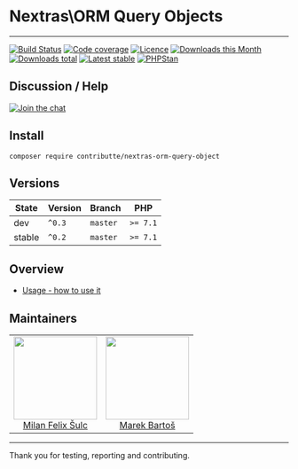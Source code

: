 # Nextras\ORM Query Objects

-----

[![Build Status](https://img.shields.io/travis/contributte/nextras-orm-query-object.svg?style=flat-square)](https://travis-ci.org/contributte/nextras-orm-query-object)
[![Code coverage](https://img.shields.io/coveralls/contributte/nextras-orm-query-object.svg?style=flat-square)](https://coveralls.io/r/contributte/nextras-orm-query-object)
[![Licence](https://img.shields.io/packagist/l/contributte/nextras-orm-query-object.svg?style=flat-square)](https://packagist.org/packages/contributte/nextras-orm-query-object)
[![Downloads this Month](https://img.shields.io/packagist/dm/contributte/nextras-orm-query-object.svg?style=flat-square)](https://packagist.org/packages/contributte/nextras-orm-query-object)
[![Downloads total](https://img.shields.io/packagist/dt/contributte/nextras-orm-query-object.svg?style=flat-square)](https://packagist.org/packages/contributte/nextras-orm-query-object)
[![Latest stable](https://img.shields.io/packagist/v/contributte/nextras-orm-query-object.svg?style=flat-square)](https://packagist.org/packages/contributte/nextras-orm-query-object)
[![PHPStan](https://img.shields.io/badge/PHPStan-enabled-brightgreen.svg?style=flat)](https://github.com/phpstan/phpstan)

## Discussion / Help

[![Join the chat](https://img.shields.io/gitter/room/contributte/contributte.svg?style=flat-square)](http://bit.ly/ctteg)

## Install

```
composer require contributte/nextras-orm-query-object
```

## Versions

| State       | Version | Branch   | PHP      |
|-------------|---------|----------|----------|
| dev         | `^0.3`  | `master` | `>= 7.1` |
| stable      | `^0.2`  | `master` | `>= 7.1` |

## Overview

- [Usage - how to use it](https://github.com/contributte/nextras-orm-query-object/blob/master/.docs/README.md#usage)

## Maintainers

<table>
  <tbody>
    <tr>
      <td align="center">
        <a href="https://github.com/f3l1x">
            <img width="150" height="150" src="https://avatars2.githubusercontent.com/u/538058?v=3&s=150">
        </a>
        </br>
        <a href="https://github.com/f3l1x">Milan Felix Šulc</a>
      </td>
      <td align="center">
        <a href="https://github.com/mabar">
            <img width="150" height="150" src="https://avatars0.githubusercontent.com/u/20974277?s=150&v=4">
        </a>
        </br>
        <a href="https://github.com/mabar">Marek Bartoš</a>
      </td>
    </tr>
  </tbody>
</table>

-----

Thank you for testing, reporting and contributing.
